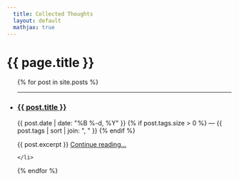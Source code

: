 ```yaml
---
  title: Collected Thoughts
  layout: default
  mathjax: true
---
```


<h1 class="title">{{ page.title }}</h1>
<ul class="content-listing">
  {% for post in site.posts %}
    <li class="listing">
    	<hr class="slender">
    	<h3 class="contrast"><a href="{{ post.url }}">{{ post.title }}</a></h3>
    	<p class="below_title" style="margin-top: 0;">
        <span class="date">{{ post.date | date: "%B %-d, %Y" }}</span>
        {% if post.tags.size > 0 %}
          <span class="separator">&mdash;</span>
          <span class="tags">{{ post.tags | sort | join: ", " }}</span>
        {% endif %}
      </p>
	<div>
	  {{ post.excerpt }}
	  <span class="read-more"><a href="{{ post.url }}">Continue reading...</a></span>
	</div>
	
    </li>
  {% endfor %}
</ul>
